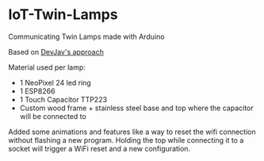 # IoT-Twin-Lamps
Communicating Twin Lamps made with Arduino

Based on [DevJav's approach](https://github.com/DevJav/best_friend_lamp_arduino.git)

Material used per lamp:
  - 1 NeoPixel 24 led ring
  - 1 ESP8266
  - 1 Touch Capacitor TTP223
  - Custom wood frame + stainless steel base and top where the capacitor will be connected to

Added some animations and features like a way to reset the wifi connection without flashing a new program. Holding the top while connecting it to a socket will trigger a WiFi reset and a new configuration.
